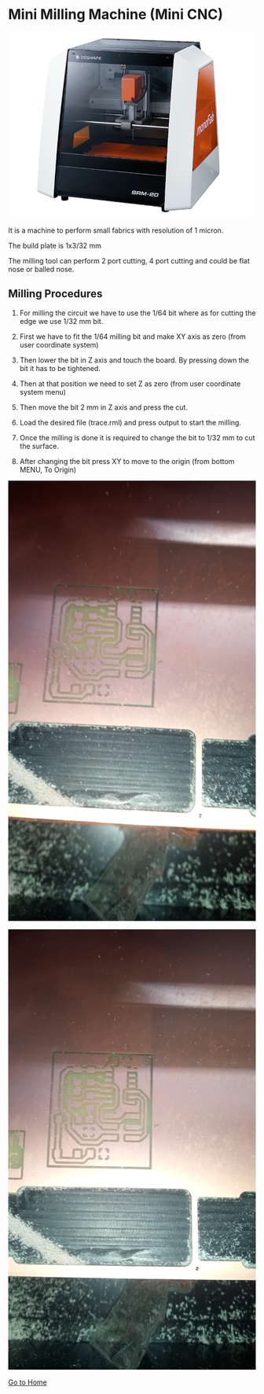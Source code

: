 # Mini Milling Machine (Mini CNC)

![monofab](img/SRM-20.png)

It is a machine to perform small fabrics with resolution of 1 micron.

The build plate is 1x3/32 mm 

The milling tool can perform 2 port cutting, 4 port cutting and could be flat nose or balled nose.

## Milling Procedures

1. For milling the circuit we have to use the 1/64 bit where as for cutting the edge we use 1/32 mm bit.

2. First we have to fit the 1/64 milling bit and make XY axis as zero (from user coordinate system)

3. Then lower the bit in Z axis and touch the board. By pressing down the bit it has to be tightened.

4. Then at that position we need to set Z as zero (from user coordinate system menu)

5. Then move the bit 2 mm in Z axis and press the cut.

6. Load the desired file (trace.rml) and press output to start the milling.

7. Once the milling is done it is required to change the bit to 1/32 mm to cut the surface.

8. After changing the bit press XY to move to the origin (from bottom MENU, To Origin)

![pcb-cutting](img/pcb-cutting.jpeg)

![pcb-cutting1](img/pcb-cutting1.jpeg)

[Go to Home](readme.md)